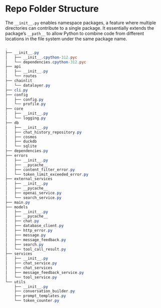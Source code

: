 # Repo Folder Structure

The `__init__.py` enables namespace packages, a feature where multiple directories can contribute to a single package. 
It essentially extends the package’s `__path__` to allow Python to combine code from different locations 
in the file system under the same package name.

``` powershell title="View the Folder Structure"
.
├── __init__.py
│   ├── __init__.cpython-312.pyc
│   └── dependencies.cpython-312.pyc
├── api
│   ├── __init__.py
│   └── routes
├── chainlit
│   └── datalayer.py
├── cli.py
├── config
│   ├── config.py
│   └── profile.py
├── core
│   ├── __init__.py
│   └── logging.py
├── db
│   ├── __init__.py
│   ├── chat_history_repository.py
│   ├── cosmos
│   ├── duckdb
│   └── sqlite
├── dependencies.py
├── errors
│   ├── __init__.py
│   ├── __pycache__
│   ├── content_filter_error.py
│   └── token_limit_exceeded_error.py
├── external_services
│   ├── __init__.py
│   ├── __pycache__
│   ├── openai_service.py
│   └── search_service.py
├── main.py
├── models
│   ├── __init__.py
│   ├── __pycache__
│   ├── chat.py
│   ├── database_client.py
│   ├── http_error.py
│   ├── message.py
│   ├── message_feedback.py
│   ├── search.py
│   └── tool_call_result.py
├── services
│   ├── __init__.py
│   ├── chat_service.py
│   ├── chat_services
│   ├── message_feedback_service.py
│   └── tool_service.py
└── utils
    ├── __init__.py
    ├── conversation_builder.py
    ├── prompt_templates.py
    └── token_counter.py
```